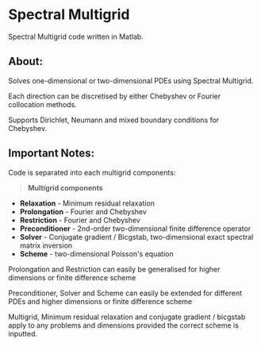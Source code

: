 # Spectral Multigrid

Spectral Multigrid code written in Matlab.

## About:
Solves one-dimensional or two-dimensional PDEs using Spectral Multigrid.

Each direction can be discretised by either Chebyshev or Fourier collocation methods.

Supports Dirichlet, Neumann and mixed boundary conditions for Chebyshev.

## Important Notes:

Code is separated into each multigrid components:

> **Multigrid components**
* **Relaxation** - Minimum residual relaxation
* **Prolongation** - Fourier and Chebyshev
* **Restriction** - Fourier and Chebyshev
* **Preconditioner** - 2nd-order two-dimensional finite difference operator
* **Solver** - Conjugate gradient / Bicgstab, two-dimensional exact spectral matrix inversion
* **Scheme** - two-dimensional Poisson's equation

Prolongation and Restriction can easily be generalised for higher dimensions or finite difference scheme

Preconditioner, Solver and Scheme can easily be extended for different PDEs and higher dimensions or finite difference scheme

Multigrid, Minimum residual relaxation and conjugate gradient / bicgstab apply to any problems and dimensions provided the correct scheme is inputted. 
